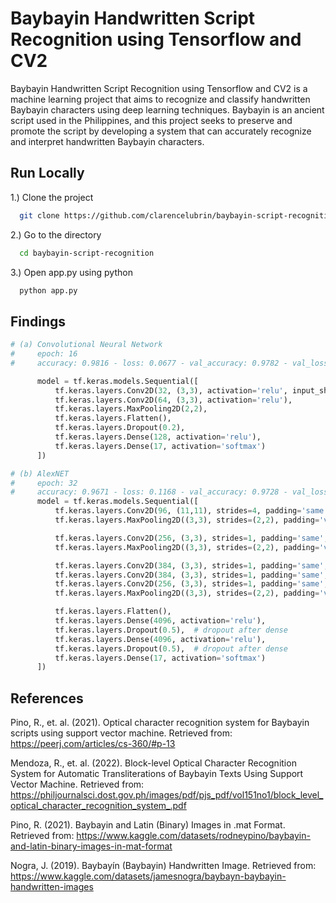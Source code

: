 
# Baybayin Handwritten Script Recognition using Tensorflow and CV2

Baybayin Handwritten Script Recognition using Tensorflow and CV2 is a machine learning project that aims to recognize and classify handwritten Baybayin characters using deep learning techniques. Baybayin is an ancient script used in the Philippines, and this project seeks to preserve and promote the script by developing a system that can accurately recognize and interpret handwritten Baybayin characters.

## Run Locally

1.) Clone the project

```bash
  git clone https://github.com/clarencelubrin/baybayin-script-recognition
```
2.) Go to the directory

```bash
  cd baybayin-script-recognition
```

3.) Open app.py using python

```bash
  python app.py
```


## Findings

```Python
# (a) Convolutional Neural Network
#     epoch: 16
#     accuracy: 0.9816 - loss: 0.0677 - val_accuracy: 0.9782 - val_loss: 0.0775

      model = tf.keras.models.Sequential([
          tf.keras.layers.Conv2D(32, (3,3), activation='relu', input_shape=(50, 50, 1)),
          tf.keras.layers.Conv2D(64, (3,3), activation='relu'),
          tf.keras.layers.MaxPooling2D(2,2),
          tf.keras.layers.Flatten(),
          tf.keras.layers.Dropout(0.2),
          tf.keras.layers.Dense(128, activation='relu'),
          tf.keras.layers.Dense(17, activation='softmax')
      ])
```
```Python
# (b) AlexNET
#     epoch: 32
#     accuracy: 0.9671 - loss: 0.1168 - val_accuracy: 0.9728 - val_loss: 0.0820 - learning_rate: 6.5610e-11
      model = tf.keras.models.Sequential([
          tf.keras.layers.Conv2D(96, (11,11), strides=4, padding='same', activation='relu', input_shape=(227,227,1)),
          tf.keras.layers.MaxPooling2D((3,3), strides=(2,2), padding='valid'),

          tf.keras.layers.Conv2D(256, (3,3), strides=1, padding='same', activation='relu'),
          tf.keras.layers.MaxPooling2D((3,3), strides=(2,2), padding='valid'),

          tf.keras.layers.Conv2D(384, (3,3), strides=1, padding='same', activation='relu'),
          tf.keras.layers.Conv2D(384, (3,3), strides=1, padding='same', activation='relu'),
          tf.keras.layers.Conv2D(256, (3,3), strides=1, padding='same', activation='relu'),
          tf.keras.layers.MaxPooling2D((3,3), strides=(2,2), padding='valid'),

          tf.keras.layers.Flatten(),
          tf.keras.layers.Dense(4096, activation='relu'),
          tf.keras.layers.Dropout(0.5),  # dropout after dense
          tf.keras.layers.Dense(4096, activation='relu'),
          tf.keras.layers.Dropout(0.5),  # dropout after dense
          tf.keras.layers.Dense(17, activation='softmax')
      ])
```
## References

Pino, R., et. al. (2021). Optical character recognition system for Baybayin scripts using support vector machine. Retrieved from: https://peerj.com/articles/cs-360/#p-13

Mendoza, R., et. al. (2022). Block-level Optical Character Recognition System
for Automatic Transliterations of Baybayin Texts
Using Support Vector Machine. Retrieved from: https://philjournalsci.dost.gov.ph/images/pdf/pjs_pdf/vol151no1/block_level_optical_character_recognition_system_.pdf

Pino, R. (2021). Baybayin and Latin (Binary) Images in .mat Format. Retrieved from: https://www.kaggle.com/datasets/rodneypino/baybayin-and-latin-binary-images-in-mat-format

Nogra, J. (2019). Baybayín (Baybayin) Handwritten Image. Retrieved from: https://www.kaggle.com/datasets/jamesnogra/baybayn-baybayin-handwritten-images